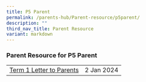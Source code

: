 ```yaml
---
title: P5 Parent
permalink: /parents-hub/Parent-resource/p5parent/
description: ""
third_nav_title: Parent Resource
variant: markdown
---
```

### Parent Resource for P5 Parent

|  |  |
|---|---|
|[Term 1 Letter to Parents](/files/Parent_Hub/Parent_Resource/2024_Term_1_Letter_to_Parents.pdf)| 2 Jan 2024|